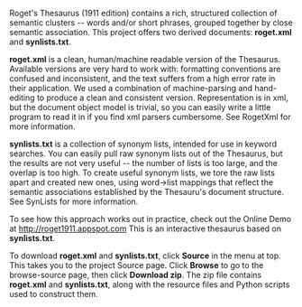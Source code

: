 Roget's Thesaurus (1911 edition) contains a rich, structured collection of
semantic clusters -- words and/or short phrases, grouped together by close
semantic association. This project offers two derived documents:
**roget.xml** and **synlists.txt**.

**roget.xml** is a clean, human/machine readable version of the Thesaurus.
Available versions are very hard to work with:
formatting conventions are confused and inconsistent, and the text suffers
from a high error rate in their application.
We used a combination of machine-parsing and hand-editing
to produce a clean and consistent version.  Representation is in xml,
but the document object model is trivial, so you can easily write a little
program to read it in if you find xml parsers cumbersome. See RogetXml for
more information.

**synlists.txt** is a collection of synonym lists, intended for use
in keyword searches. You can easily pull raw synonym lists out of the
Thesaurus, but the results are not very useful -- the number of
lists is too large, and the overlap is too high. To create
useful synonym lists, we tore the raw lists apart and created
new ones, using word->list mappings that reflect the semantic associations
established by the Thesauru's document structure.
See SynLists for more information.

To see how this approach works out in practice, check out the Online Demo
at http://roget1911.appspot.com
This is an interactive thesaurus based on **synlists.txt**.

To download **roget.xml** and **synlists.txt**, click **Source** in the menu at
top. This takes you to the project Source page.  Click **Browse** to go to the
browse-source page, then click **Download zip**.  The zip file contains
**roget.xml** and **synlists.txt**, along with the resource files and Python
scripts used to construct them.